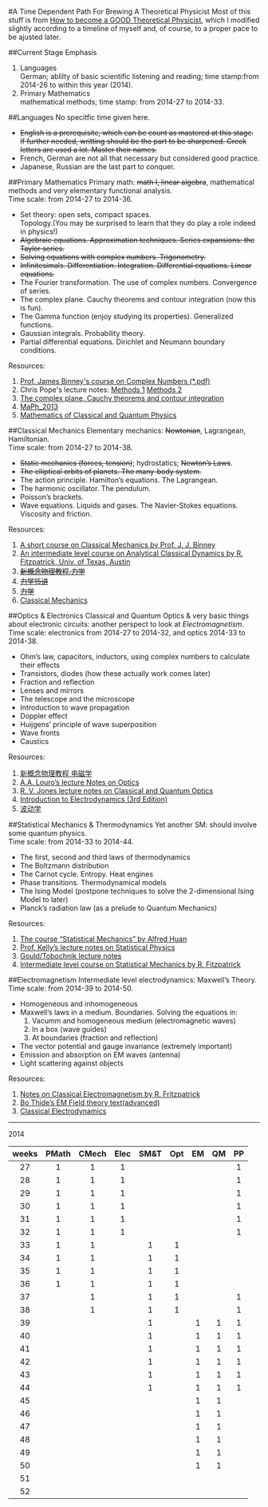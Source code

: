 #A Time Dependent Path For Brewing A Theoretical Physicist
Most of this stuff is from
[How to become a GOOD Theoretical Physicist](http://www.staff.science.uu.nl/~Gadda001/goodtheorist/languages.html),
which I modified slightly according to a timeline of myself and, of
course, to a proper pace to be ajusted later.

##Current Stage Emphasis
1. Languages  
   German; ablilty of basic scientific listening and reading; time
stamp:from 2014-26 to within this year (2014).
2. Primary Mathematics  
   mathematical methods; time stamp: from 2014-27 to 2014-33.

##Languages
No specitfic time given here.  
+ ~~English is a prerequisite, which can be count as mastered at this
   stage. If further needed, writting should be the part to be
   sharpened. Greek letters are used a lot. Master their names.~~
+ French, German are not all that necessary but considered good
   practice.
+ Japanese, Russian are the last part to conquer.

##Primary Mathematics
Primary math: ~~math I, linear algebra~~, mathematical methods and very
elementary functional analysis.  
Time scale: from 2014-27 to 2014-36.  
* Set theory: open sets, compact spaces.  
   Topology.(You may be surprised to learn that they do play a role indeed in physics!)
* ~~Algebraic equations. Approximation techniques. Series expansions: the Taylor series.~~
* ~~Solving equations with complex numbers. Trigonometry.~~
* ~~Infinitesimals. Differentiation. Integration. Differential equations. Linear equations.~~
* The Fourier transformation. The use of complex numbers. Convergence of series.
* The complex plane. Cauchy theorems and contour integration (now this is fun).
* The Gamma function (enjoy studying its properties). Generalized functions.
* Gaussian integrals. Probability theory.
* Partial differential equations. Dirichlet and Neumann boundary conditions.

Resources:  
1. [Prof. James Binney's course on Complex Numbers (*.pdf)](http://www-thphys.physics.ox.ac.uk/users/JamesBinney/complex.pdf)  
2. Chris Pope's lecture notes:
   [Methods 1](http://people.physics.tamu.edu/pope/methods_pages2011.pdf)
   [Methods 2](http://people.physics.tamu.edu/pope/methods2.ps)  
3. [The complex plane, Cauchy theorems and contour integration](http://people.math.gatech.edu/~cain/winter99/complex.html)  
4. [MaPh_2013](http://elearning.sysu.edu.cn/webapps/portal/frameset.jsp?tab_tab_group_id=_84_1&url=%2Fwebapps%2Fblackboard%2Fexecute%2FcourseMain%3Fcourse_id%3D_1260_1)  
5. [Mathematics of Classical and Quantum Physics](http://book.douban.com/subject/2880541/)  

##Classical Mechanics
Elementary mechanics: ~~Newtonian~~, Lagrangean, Hamiltonian.  
Time scale: from 2014-27 to 2014-38.  
* ~~Static mechanics (forces, tension)~~; hydrostatics; ~~Newton’s Laws~~.
* ~~The elliptical orbits of planets. The many-body system.~~
* The action principle. Hamilton’s equations. The Lagrangean.
* The harmonic oscillator. The pendulum.
* Poisson’s brackets.
* Wave equations. Liquids and gases. The Navier-Stokes
  equations. Viscosity and friction.

Resources:  
1. [A short course on Classical Mechanics by Prof. J. J. Binney](http://www-thphys.physics.ox.ac.uk/user/JamesBinney/cmech.pdf)  
2. [An intermediate level course on Analytical Classical Dynamics by R. Fitzpatrick, Univ. of Texas, Austin](http://farside.ph.utexas.edu/teaching/336k/lectures/)  
3. ~~[新概念物理教程.力学](http://book.douban.com/subject/1614977/)~~  
4. ~~[力学15讲](http://book.douban.com/subject/6313269/)~~  
5. ~~[力学](http://book.douban.com/subject/3349046/)~~  
6. [Classical Mechanics](http://book.douban.com/subject/6939524/)  

##Optics & Electronics
Classical and Quantum Optics & very basic things about electronic
circuits: another perspect to look at _Electromagnetism_.  
Time scale: electronics from 2014-27 to 2014-32, and optics 2014-33 to
2014-38.  
- Ohm’s law, capacitors, inductors, using complex numbers to calculate their effects
- Transistors, diodes (how these actually work comes later)
- Fraction and reflection
- Lenses and mirrors
- The telescope and the microscope
- Introduction to wave propagation
- Doppler effect
- Huijgens’ principle of wave superposition
- Wave fronts
- Caustics

Resources:  
1. [新概念物理教程 电磁学](http://book.douban.com/subject/1988423/)  
2. [A.A. Louro’s lecture Notes on Optics](https://docs.google.com/viewer?url=http%3A%2F%2Fphas.ucalgary.ca%2Fphys323%2Ffall%2Fdocs%2Foptics.pdf)  
3. [R. V. Jones lecture notes on Classical and Quantum Optics](http://people.seas.harvard.edu/~jones/ap216/lectures/lectures.html)  
4. [Introduction to Electrodynamics (3rd Edition)](http://book.douban.com/subject/1965758/)  
5. [波动学](http://book.douban.com/subject/19958335/)  

##Statistical Mechanics & Thermodynamics
Yet another SM: should involve some quantum physics.  
Time scale: from 2014-33 to 2014-44.  
- The first, second and third laws of thermodynamics
- The Boltzmann distribution
- The Carnot cycle. Entropy. Heat engines
- Phase transitions. Thermodynamical models
- The Ising Model (postpone techniques to solve the 2-dimensional Ising Model to later)
- Planck’s radiation law (as a prelude to Quantum Mechanics)

Resources:  
1. [The course “Statistical Mechanics” by Alfred Huan](http://www.spms.ntu.edu.sg/PAP/courseware/statmech.pdf)  
2. [Prof. Kelly’s lecture notes on Statistical Physics](http://www.physics.umd.edu/courses/Phys603/kelly/)  
3. [Gould/Tobochnik lecture notes](http://stp.clarku.edu/notes/)  
4. [Intermediate level course on Statistical Mechanics by R. Fitzpatrick](http://farside.ph.utexas.edu/teaching/sm1/statmech.pdf)  

##Electromagnetism
Intermediate level electrodynamics: Maxwell’s Theory.  
Time scale: from 2014-39 to 2014-50.  
- Homogeneous and inhomogeneous
- Maxwell’s laws in a medium. Boundaries. Solving the equations in:  
  1. Vacumm and homogeneous medium (electromagnetic waves)  
  2. In a box (wave guides)  
  3. At boundaries (fraction and reflection)  
- The vector potential and gauge invariance (extremely important)
- Emission and absorption on EM waves (antenna)
- Light scattering against objects

Resources:  
1. [Notes on Classical Electromagnetism by R. Fritzpatrick](http://farside.ph.utexas.edu/teaching/jk1/Electromagnetism.pdf)  
2. [Bo Thide’s EM Field theory text(advanced)](http://www.plasma.uu.se/CED/Book/EMFT_Book.pdf)  
3. [Classical Electrodynamics](http://book.douban.com/subject/1667522/)  

****************
2014

weeks|PMath|CMech| Elec| SM&T| Opt | EM  | QM  | PP
:---:|:---:|:---:|:---:|:---:|:---:|:---:|:---:|:---:
27|1|1|1| | | | |1
28|1|1|1| | | | |1
29|1|1|1| | | | |1
30|1|1|1| | | | |1
31|1|1|1| | | | |1
32|1|1|1| | | | |1
33|1|1| |1|1| | |
34|1|1| |1|1| | |
35|1|1| |1|1| | |
36|1|1| |1|1| | |
37| |1| |1|1| | |1
38| |1| |1|1| | |1
39| | | |1| |1|1|1
40| | | |1| |1|1|1
41| | | |1| |1|1|1
42| | | |1| |1|1|1
43| | | |1| |1|1|1
44| | | |1| |1|1|1
45| | | | | |1|1|
46| | | | | |1|1|
47| | | | | |1|1|
48| | | | | |1|1|
49| | | | | |1|1|
50| | | | | |1|1|
51| | | | | | | |
52| | | | | | | |
